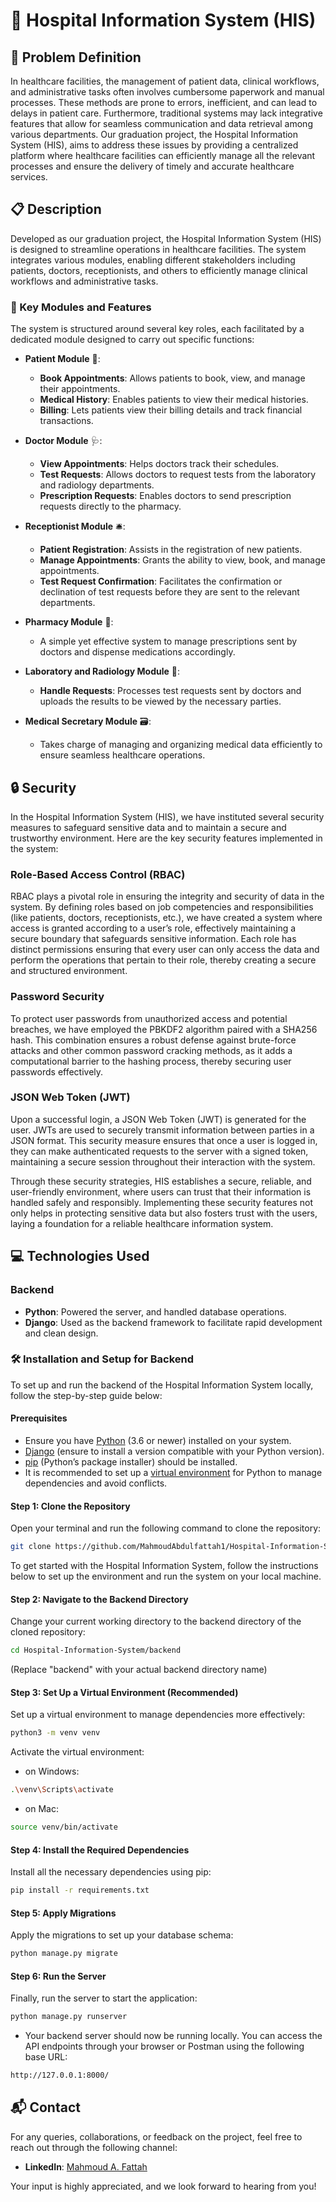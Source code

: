 # 🏥 Hospital Information System (HIS)

## 🎯 Problem Definition

In healthcare facilities, the management of patient data, clinical workflows, and administrative tasks often involves cumbersome paperwork and manual processes. These methods are prone to errors, inefficient, and can lead to delays in patient care. Furthermore, traditional systems may lack integrative features that allow for seamless communication and data retrieval among various departments. Our graduation project, the Hospital Information System (HIS), aims to address these issues by providing a centralized platform where healthcare facilities can efficiently manage all the relevant processes and ensure the delivery of timely and accurate healthcare services.

## 📋 Description

Developed as our graduation project, the Hospital Information System (HIS) is designed to streamline operations in healthcare facilities. The system integrates various modules, enabling different stakeholders including patients, doctors, receptionists, and others to efficiently manage clinical workflows and administrative tasks. 

### 🚀 Key Modules and Features

The system is structured around several key roles, each facilitated by a dedicated module designed to carry out specific functions:

- **Patient Module** 🤒:
  - **Book Appointments**: Allows patients to book, view, and manage their appointments.
  - **Medical History**: Enables patients to view their medical histories.
  - **Billing**: Lets patients view their billing details and track financial transactions.
   
- **Doctor Module** 🩺:
  - **View Appointments**: Helps doctors track their schedules.
  - **Test Requests**: Allows doctors to request tests from the laboratory and radiology departments.
  - **Prescription Requests**: Enables doctors to send prescription requests directly to the pharmacy.

- **Receptionist Module** 🛎️:
  - **Patient Registration**: Assists in the registration of new patients.
  - **Manage Appointments**: Grants the ability to view, book, and manage appointments.
  - **Test Request Confirmation**: Facilitates the confirmation or declination of test requests before they are sent to the relevant departments.

- **Pharmacy Module** 💊: 
  - A simple yet effective system to manage prescriptions sent by doctors and dispense medications accordingly.

- **Laboratory and Radiology Module** 🔬: 
  - **Handle Requests**: Processes test requests sent by doctors and uploads the results to be viewed by the necessary parties.
  
- **Medical Secretary Module** 🗃️: 
  - Takes charge of managing and organizing medical data efficiently to ensure seamless healthcare operations.
  
## 🔒 Security

In the Hospital Information System (HIS), we have instituted several security measures to safeguard sensitive data and to maintain a secure and trustworthy environment. Here are the key security features implemented in the system:

### Role-Based Access Control (RBAC)

RBAC plays a pivotal role in ensuring the integrity and security of data in the system. By defining roles based on job competencies and responsibilities (like patients, doctors, receptionists, etc.), we have created a system where access is granted according to a user’s role, effectively maintaining a secure boundary that safeguards sensitive information. Each role has distinct permissions ensuring that every user can only access the data and perform the operations that pertain to their role, thereby creating a secure and structured environment.

### Password Security

To protect user passwords from unauthorized access and potential breaches, we have employed the PBKDF2 algorithm paired with a SHA256 hash. This combination ensures a robust defense against brute-force attacks and other common password cracking methods, as it adds a computational barrier to the hashing process, thereby securing user passwords effectively.

### JSON Web Token (JWT)

Upon a successful login, a JSON Web Token (JWT) is generated for the user. JWTs are used to securely transmit information between parties in a JSON format. This security measure ensures that once a user is logged in, they can make authenticated requests to the server with a signed token, maintaining a secure session throughout their interaction with the system.

Through these security strategies, HIS establishes a secure, reliable, and user-friendly environment, where users can trust that their information is handled safely and responsibly. Implementing these security features not only helps in protecting sensitive data but also fosters trust with the users, laying a foundation for a reliable healthcare information system.



## 💻 Technologies Used
### Backend
- **Python**: Powered the server, and handled database operations.
- **Django**: Used as the backend framework to facilitate rapid development and clean design.


### 🛠️ Installation and Setup for Backend

To set up and run the backend of the Hospital Information System locally, follow the step-by-step guide below:

#### Prerequisites

- Ensure you have [Python](https://www.python.org/downloads/) (3.6 or newer) installed on your system.
- [Django](https://www.djangoproject.com/download/) (ensure to install a version compatible with your Python version).
- [pip](https://pip.pypa.io/en/stable/installing/) (Python’s package installer) should be installed.
- It is recommended to set up a [virtual environment](https://docs.python.org/3/tutorial/venv.html) for Python to manage dependencies and avoid conflicts.

#### Step 1: Clone the Repository

Open your terminal and run the following command to clone the repository:

```bash
git clone https://github.com/MahmoudAbdulfattah1/Hospital-Information-System/
```
To get started with the Hospital Information System, follow the instructions below to set up the environment and run the system on your local machine.
#### Step 2: Navigate to the Backend Directory
Change your current working directory to the backend directory of the cloned repository:
```bash
cd Hospital-Information-System/backend
```
(Replace "backend" with your actual backend directory name)

#### Step 3: Set Up a Virtual Environment (Recommended)
Set up a virtual environment to manage dependencies more effectively:
```bash
python3 -m venv venv
```
Activate the virtual environment:
- on Windows:
```bash 
.\venv\Scripts\activate
```
- on Mac:
```bash 
source venv/bin/activate
```
#### Step 4: Install the Required Dependencies
Install all the necessary dependencies using pip:
```bash
pip install -r requirements.txt
```
#### Step 5: Apply Migrations
Apply the migrations to set up your database schema:
```bash
python manage.py migrate
```
#### Step 6: Run the Server
Finally, run the server to start the application:
```bash
python manage.py runserver
```
- Your backend server should now be running locally. You can access the API endpoints through your browser or Postman using the following base URL:
```bash
http://127.0.0.1:8000/
```



## 📬 Contact

For any queries, collaborations, or feedback on the project, feel free to reach out through the following channel:

- **LinkedIn**: [Mahmoud A. Fattah](https://www.linkedin.com/in/mahmoud-a-fattah/)

Your input is highly appreciated, and we look forward to hearing from you!
